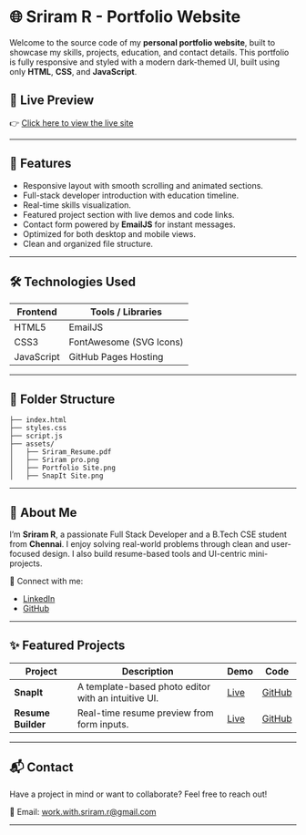 
# 🌐 Sriram R - Portfolio Website

Welcome to the source code of my **personal portfolio website**, built to showcase my skills, projects, education, and contact details. This portfolio is fully responsive and styled with a modern dark-themed UI, built using only **HTML**, **CSS**, and **JavaScript**.

## 🔗 Live Preview

👉 [Click here to view the live site]([https://sriram1805.github.io/Portfolio-Website/])

---

## 🚀 Features

- Responsive layout with smooth scrolling and animated sections.
- Full-stack developer introduction with education timeline.
- Real-time skills visualization.
- Featured project section with live demos and code links.
- Contact form powered by **EmailJS** for instant messages.
- Optimized for both desktop and mobile views.
- Clean and organized file structure.

---

## 🛠️ Technologies Used

| Frontend | Tools / Libraries |
|----------|-------------------|
| HTML5    | EmailJS           |
| CSS3     | FontAwesome (SVG Icons) |
| JavaScript | GitHub Pages Hosting |

---

## 📁 Folder Structure

```
├── index.html
├── styles.css
├── script.js
├── assets/
│   ├── Sriram_Resume.pdf
│   ├── Sriram pro.png
│   ├── Portfolio Site.png
│   ├── SnapIt Site.png
```

---

## 🧠 About Me

I’m **Sriram R**, a passionate Full Stack Developer and a B.Tech CSE student from **Chennai**. I enjoy solving real-world problems through clean and user-focused design. I also build resume-based tools and UI-centric mini-projects.

🔗 Connect with me:
- [LinkedIn](https://www.linkedin.com/in/sriram-r-aa75992a0/)
- [GitHub](https://github.com/Sriram1805)

---

## ✨ Featured Projects

| Project | Description | Demo | Code |
|--------|-------------|------|------|
| **SnapIt** | A template-based photo editor with an intuitive UI. | [Live](https://sriram1805.github.io/SnapIt-Design-Project-/) | [GitHub](https://github.com/Sriram1805/SnapIt-Design-Project-) |
| **Resume Builder** | Real-time resume preview from form inputs. | [Live](https://sriram1805.github.io/Resume-builder-Design-Project-2/) | [GitHub](https://github.com/Sriram1805/Resume-builder-Design-Project-2) |

---

## 📬 Contact

Have a project in mind or want to collaborate? Feel free to reach out!

📧 Email: [work.with.sriram.r@gmail.com](mailto:work.with.sriram.r@gmail.com)

---
